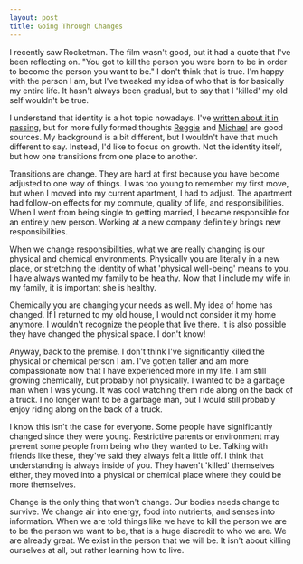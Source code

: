 ```yaml
---
layout: post
title: Going Through Changes
---
```


I recently saw Rocketman. The film wasn't good, but it had a quote that I've been reflecting on. "You got to kill the person you were born to be in order to become the person you want to be." I don't think that is true. I'm happy with the person I am, but I've tweaked my idea of who that is for basically my entire life. It hasn't always been gradual, but to say that I 'killed' my old self wouldn't be true.

I understand that identity is a hot topic nowadays. I've [written about it in passing](https://twitter.com/samgdf/status/1067893953217929222), but for more fully formed thoughts [Reggie](https://twitter.com/HipCityReg) and [Michael](https://twitter.com/mhdempsey) are good sources. My background is a bit different, but I wouldn't have that much different to say. Instead, I'd like to focus on growth. Not the identity itself, but how one transitions from one place to another.

Transitions are change. They are hard at first because you have become adjusted to one way of things. I was too young to remember my first move, but when I moved into my current apartment, I had to adjust. The apartment had follow-on effects for my commute, quality of life, and responsibilities. When I went from being single to getting married, I became responsible for an entirely new person. Working at a new company definitely brings new responsibilities.

When we change responsibilities, what we are really changing is our physical and chemical environments. Physically you are literally in a new place, or stretching the identity of what 'physical well-being' means to you. I have always wanted my family to be healthy. Now that I include my wife in my family, it is important she is healthy.

Chemically you are changing your needs as well. My idea of home has changed. If I returned to my old house, I would not consider it my home anymore. I wouldn't recognize the people that live there. It is also possible they have changed the physical space. I don't know!

Anyway, back to the premise. I don't think I've significantly killed the physical or chemical person I am. I've gotten taller and am more compassionate now that I have experienced more in my life. I am still growing chemically, but probably not physically. I wanted to be a garbage man when I was young. It was cool watching them ride along on the back of a truck. I no longer want to be a garbage man, but I would still probably enjoy riding along on the back of a truck.

I know this isn't the case for everyone. Some people have significantly changed since they were young. Restrictive parents or environment may prevent some people from being who they wanted to be. Talking with friends like these, they've said they always felt a little off. I think that understanding is always inside of you. They haven't 'killed' themselves either, they moved into a physical or chemical place where they could be more themselves.

Change is the only thing that won't change. Our bodies needs change to survive. We change air into energy, food into nutrients, and senses into information. When we are told things like we have to kill the person we are to be the person we want to be, that is a huge discredit to who we are. We are already great. We exist in the person that we will be. It isn't about killing ourselves at all, but rather learning how to live.